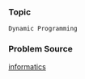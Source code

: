 ### Topic

    Dynamic Programming

### Problem Source

[informatics](http://informatics.mccme.ru/mod/statements/view3.php?id=656&chapterid=945#1)
